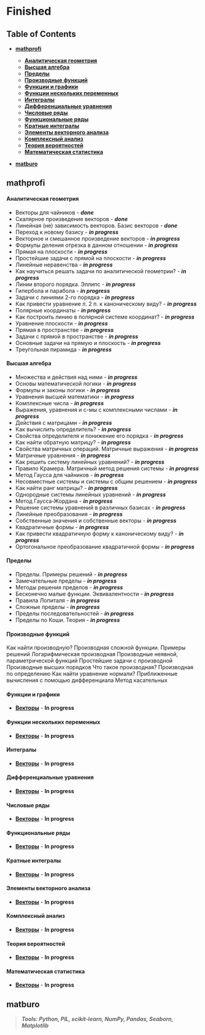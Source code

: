 # Finished

<!--  -->

## Table of Contents

- **[mathprofi](#mathprofi)**

  - **[Аналитическая геометрия](#аналитическая-геометрия)**
  - **[Высшая алгебра](#высшая-алгебра)**
  - **[Пределы](#пределы)**
  - **[Производные функций](#производные-функций)**
  - **[Функции и графики](#функции-и-графики)**
  - **[Функции нескольких переменных](#функции-нескольких-переменных)**
  - **[Интегралы](#интегралы)**
  - **[Дифференциальные уравнения](#дифференциальные-уравнения)**
  - **[Числовые ряды](#числовые-ряды)**
  - **[Функциональные ряды](#функциональные-ряды)**
  - **[Кратные интегралы](#кратные-интегралы)**
  - **[Элементы векторного анализа](#элементы-векторного-анализа)**
  - **[Комплексный анализ](#комплексный-анализ)**
  - **[Теория вероятностей](#теория-вероятностей)**
  - **[Математическая статистика](#математическая-статистика)**

- **[matburo](#matburo)**

## mathprofi

#### Аналитическая геометрия

- Векторы для чайников - **_done_**
- Скалярное произведение векторов - **_done_**
- Линейная (не) зависимость векторов. Базис векторов - **_done_**
- Переход к новому базису - **_in progress_**
- Векторное и смешанное произведение векторов - **_in progress_**
- Формулы деления отрезка в данном отношении - **_in progress_**
- Прямая на плоскости - **_in progress_**
- Простейшие задачи с прямой на плоскости - **_in progress_**
- Линейные неравенства - **_in progress_**
- Как научиться решать задачи по аналитической геометрии? - **_in progress_**
- Линии второго порядка. Эллипс - **_in progress_**
- Гипербола и парабола - **_in progress_**
- Задачи с линиями 2-го порядка - **_in progress_**
- Как привести уравнение л. 2 п. к каноническому виду? - **_in progress_**
- Полярные координаты - **_in progress_**
- Как построить линию в полярной системе координат? - **_in progress_**
- Уравнение плоскости - **_in progress_**
- Прямая в пространстве - **_in progress_**
- Задачи с прямой в пространстве - **_in progress_**
- Основные задачи на прямую и плоскость - **_in progress_**
- Треугольная пирамида - **_in progress_**

<!-- - **[Векторы для чайников](http://mathprofi.ru/vektory_dlya_chainikov.html "Векторы для чайников")** - **Done** -->

#### Высшая алгебра

- Множества и действия над ними - **_in progress_**
- Основы математической логики - **_in progress_**
- Формулы и законы логики - **_in progress_**
- Уравнения высшей математики - **_in progress_**
- Комплексные числа - **_in progress_**
- Выражения, уравнения и с-мы с комплексными числами - **_in progress_**
- Действия с матрицами - **_in progress_**
- Как вычислить определитель? - **_in progress_**
- Свойства определителя и понижение его порядка - **_in progress_**
- Как найти обратную матрицу? - **_in progress_**
- Свойства матричных операций. Матричные выражения - **_in progress_**
- Матричные уравнения - **_in progress_**
- Как решить систему линейных уравнений? - **_in progress_**
- Правило Крамера. Матричный метод решения системы - **_in progress_**
- Метод Гаусса для чайников - **_in progress_**
- Несовместные системы и системы с общим решением - **_in progress_**
- Как найти ранг матрицы? - **_in progress_**
- Однородные системы линейных уравнений - **_in progress_**
- Метод Гаусса-Жордана - **_in progress_**
- Решение системы уравнений в различных базисах - **_in progress_**
- Линейные преобразования - **_in progress_**
- Собственные значения и собственные векторы - **_in progress_**
- Квадратичные формы - **_in progress_**
- Как привести квадратичную форму к каноническому виду? - **_in progress_**
- Ортогональное преобразование квадратичной формы - **_in progress_**

#### Пределы

- Пределы. Примеры решений - **_in progress_**
- Замечательные пределы - **_in progress_**
- Методы решения пределов - **_in progress_**
- Бесконечно малые функции. Эквивалентности - **_in progress_**
- Правила Лопиталя - **_in progress_**
- Сложные пределы - **_in progress_**
- Пределы последовательностей - **_in progress_**
- Пределы по Коши. Теория - **_in progress_**

#### Производные функций

Как найти производную?
Производная сложной функции. Примеры решений
Логарифмическая производная
Производные неявной, параметрической функций
Простейшие задачи с производной
Производные высших порядков
Что такое производная?
Производная по определению
Как найти уравнение нормали?
Приближенные вычисления с помощью дифференциала
Метод касательных

#### Функции и графики

- **[Векторы]("")** - **In progress**

#### Функции нескольких переменных

- **[Векторы]("")** - **In progress**

#### Интегралы

- **[Векторы]("")** - **In progress**

#### Дифференциальные уравнения

- **[Векторы]("")** - **In progress**

#### Числовые ряды

- **[Векторы]("")** - **In progress**

#### Функциональные ряды

- **[Векторы]("")** - **In progress**

#### Кратные интегралы

- **[Векторы]("")** - **In progress**

#### Элементы векторного анализа

- **[Векторы]("")** - **In progress**

#### Комплексный анализ

- **[Векторы]("")** - **In progress**

#### Теория вероятностей

- **[Векторы]("")** - **In progress**

#### Математическая статистика

- **[Векторы]("")** - **In progress**

## matburo

> **_Tools: Python, PIL, scikit-learn, NumPy, Pandas, Seaborn, Matplotlib_**
